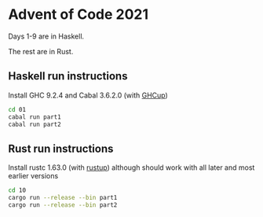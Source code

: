 # Advent of Code 2021
Days 1-9 are in Haskell.

The rest are in Rust.

## Haskell run instructions
Install GHC 9.2.4 and Cabal 3.6.2.0 (with [GHCup](https://www.haskell.org/ghcup/))
```sh
cd 01
cabal run part1
cabal run part2
```

## Rust run instructions
Install rustc 1.63.0 (with [rustup](https://www.rust-lang.org/tools/install)) although should work with all later and most earlier versions
```sh
cd 10
cargo run --release --bin part1
cargo run --release --bin part2
```

